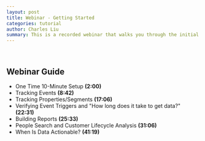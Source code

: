 ```yaml
---
layout: post
title: Webinar - Getting Started
categories: tutorial
author: Charles Liu
summary: This is a recorded webinar that walks you through the initial setup, creating events to track, and then creating reports to view data from those events.
---
```

<div id="wistia_9d92cc05c5" class="wistia-embed" data-video-width="640" data-video-height="400">&nbsp;</div>

## Webinar Guide

* One Time 10-Minute Setup **(2:00)**
* Tracking Events **(8:42)**
* Tracking Properties/Segments **(17:06)**
* Verifying Event Triggers and "How long does it take to get data?" **(22:31)**
* Building Reports **(25:33)**
* People Search and Customer Lifecycle Analysis **(31:06)**
* When Is Data Actionable? **(41:19)**

<script charset="ISO-8859-1" src="http://fast.wistia.com/static/E-v1.js">
</script>
<script type="text/javascript">
loadKMTrackableVideo("9d92cc05c5", "Getting Started Webinar");
</script>
